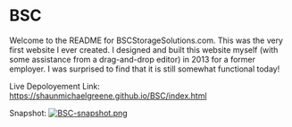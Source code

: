 # BSC

Welcome to the README for BSCStorageSolutions.com. This was the very first website I ever created. I designed and built this website myself (with some assistance from a drag-and-drop editor) in 2013 for a former employer. I was surprised to find that it is still somewhat functional today! 


Live Depoloyement Link: https://shaunmichaelgreene.github.io/BSC/index.html

Snapshot: [![BSC-snapshot.png](https://i.postimg.cc/vHnJDfzM/BSC-snapshot.png)](https://postimg.cc/dLqHx7pS)
